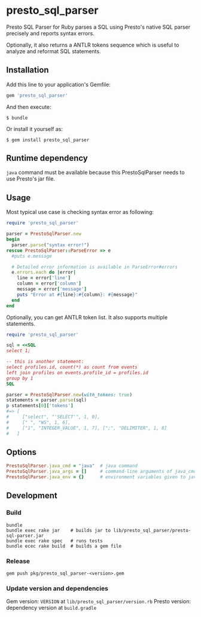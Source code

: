 # presto_sql_parser

Presto SQL Parser for Ruby parses a SQL using Presto's native SQL parser precisely and reports syntax errors.

Optionally, it also returns a ANTLR tokens sequence which is useful to analyze and reformat SQL statements.

## Installation

Add this line to your application's Gemfile:

```ruby
gem 'presto_sql_parser'
```

And then execute:

    $ bundle

Or install it yourself as:

    $ gem install presto_sql_parser

## Runtime dependency

`java` command must be available because this PrestoSqlParser needs to use Presto's jar file.

## Usage

Most typical use case is checking syntax error as following:

```ruby
require 'presto_sql_parser'

parser = PrestoSqlParser.new
begin
  parser.parse("syntax error!")
rescue PrestoSqlParser::ParseError => e
  #puts e.message

  # Detailed error information is available in ParseError#errors
  e.errors.each do |error|
    line = error['line']
    column = error['column']
    message = error['message']
    puts "Error at #{line}:#{column}: #{message}"
  end
end
```

Optionally, you can get ANTLR token list. It also supports multiple statements.

```ruby
require 'presto_sql_parser'

sql = <<SQL
select 1;

-- this is another statement:
select profiles.id, count(*) as count from events
left join profiles on events.profile_id = profiles.id
group by 1
SQL

parser = PrestoSqlParser.new(with_tokens: true)
statements = parser.parse(sql)
p statements[0]['tokens']
#=> [
#     ["select", "'SELECT'", 1, 0],
#     [" ", "WS", 1, 6],
#     ["1", "INTEGER_VALUE", 1, 7], [";", "DELIMITER", 1, 8]
#   ]
```

## Options

```ruby
PrestoSqlParser.java_cmd = "java"  # java command
PrestoSqlParser.java_args = []     # command-line arguments of java_cmd
PrestoSqlParser.java_env = {}      # environment variables given to java_cmd
```

## Development

### Build

```
bundle
bundle exec rake jar    # builds jar to lib/presto_sql_parser/presto-sql-parser.jar
bundle exec rake spec   # runs tests
bundle ecec rake build  # builds a gem file
```

### Release

```
gem push pkg/presto_sql_parser-<version>.gem
```

### Update version and dependencies

Gem version: `VERSION` at `lib/presto_sql_parser/version.rb`
Presto version: dependency version at `build.gradle`

